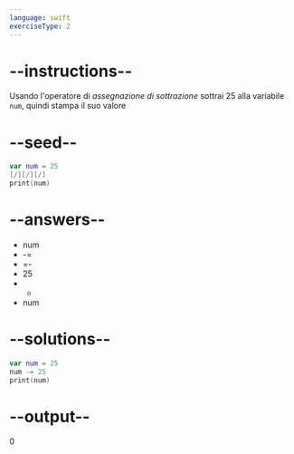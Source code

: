 ```yaml
---
language: swift
exerciseType: 2
---
```


# --instructions--

Usando l'operatore di *assegnazione di sottrazione* sottrai 25 alla variabile `num`, quindi stampa il suo valore

# --seed--

```swift
var num = 25
[/][/][/]
print(num)
```

# --answers--

- num 
- -= 
- =- 
- 25
- - 
- num 

# --solutions--

```swift
var num = 25
num -= 25
print(num)
```

# --output--

0

